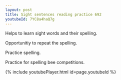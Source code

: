 ```yaml
---
layout: post
title: Sight sentences reading practice 692
youtubeId: 7YC8a4haQ7g
---
```

 
 
Helps to learn sight words and their spelling.

Opportunitiy to repeat the spelling. 

Practice spelling. 
 
Practice for spelling bee competitions. 
 
{% include youtubePlayer.html id=page.youtubeId %}
 
 
